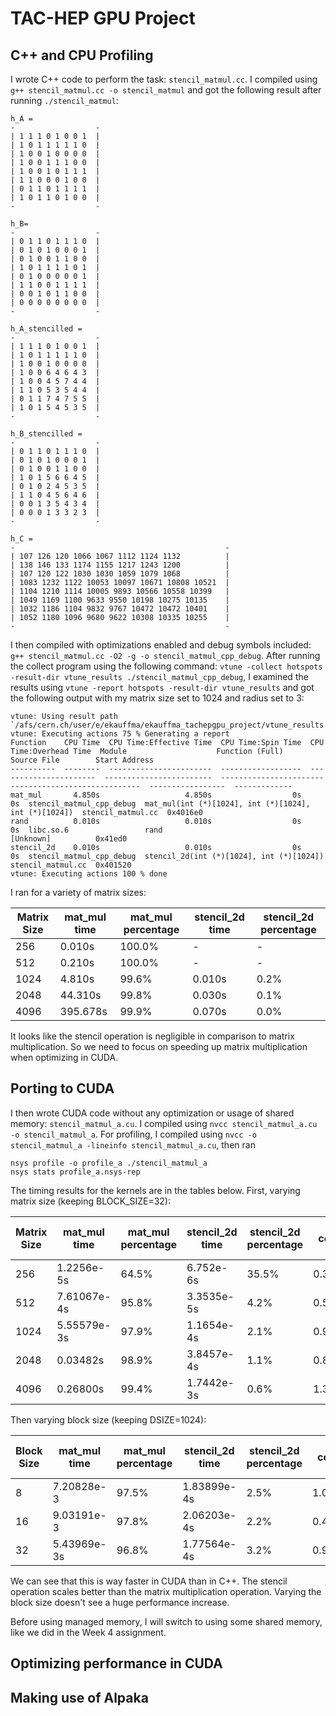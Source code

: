 # TAC-HEP GPU Project

## C++ and CPU Profiling

I wrote C++ code to perform the task: `stencil_matmul.cc`.
I compiled using `g++ stencil_matmul.cc -o stencil_matmul` and got the following result after running `./stencil_matmul`:

```
h_A =
-                  -
| 1 1 1 0 1 0 0 1  |
| 1 0 1 1 1 1 1 0  |
| 1 0 0 1 0 0 0 0  |
| 1 0 0 1 1 1 0 0  |
| 1 0 0 1 0 1 1 1  |
| 1 1 0 0 0 1 0 0  |
| 0 1 1 0 1 1 1 1  |
| 1 0 1 1 0 1 0 0  |
-                  -

h_B=
-                  -
| 0 1 1 0 1 1 1 0  |
| 0 1 0 1 0 0 0 1  |
| 0 1 0 0 1 1 0 0  |
| 1 0 1 1 1 1 0 1  |
| 0 1 0 0 0 0 0 1  |
| 1 1 0 0 1 1 1 1  |
| 0 0 1 0 1 1 0 0  |
| 0 0 0 0 0 0 0 0  |
-                  -

h_A_stencilled =
-                  -
| 1 1 1 0 1 0 0 1  |
| 1 0 1 1 1 1 1 0  |
| 1 0 0 1 0 0 0 0  |
| 1 0 0 6 4 6 4 3  |
| 1 0 0 4 5 7 4 4  |
| 1 1 0 5 3 5 4 4  |
| 0 1 1 7 4 7 5 5  |
| 1 0 1 5 4 5 3 5  |
-                  -

h_B_stencilled =
-                  -
| 0 1 1 0 1 1 1 0  |
| 0 1 0 1 0 0 0 1  |
| 0 1 0 0 1 1 0 0  |
| 1 0 1 5 6 6 4 5  |
| 0 1 0 2 4 5 3 5  |
| 1 1 0 4 5 6 4 6  |
| 0 0 1 3 5 4 3 4  |
| 0 0 0 1 3 3 2 3  |
-                  -

h_C =
-                                               -
| 107 126 120 1066 1067 1112 1124 1132          |
| 138 146 133 1174 1155 1217 1243 1200          |
| 107 120 122 1030 1030 1059 1079 1068          |
| 1083 1232 1122 10053 10097 10671 10808 10521  |
| 1104 1210 1114 10005 9893 10566 10558 10399   |
| 1049 1169 1100 9633 9550 10198 10275 10135    |
| 1032 1186 1104 9832 9767 10472 10472 10401    |
| 1052 1180 1096 9680 9622 10308 10335 10255    |
-                                               -
```

I then compiled with optimizations enabled and debug symbols included: `g++ stencil_matmul.cc -O2 -g -o stencil_matmul_cpp_debug`.
After running the collect program using the following command: `vtune -collect hotspots -result-dir vtune_results ./stencil_matmul_cpp_debug`,
I examined the results using `vtune -report hotspots -result-dir vtune_results` and got the following output with my matrix size set to 1024 and radius set to 3:
```
vtune: Using result path `/afs/cern.ch/user/e/ekauffma/ekauffma_tachepgpu_project/vtune_results'
vtune: Executing actions 75 % Generating a report                              Function    CPU Time  CPU Time:Effective Time  CPU Time:Spin Time  CPU Time:Overhead Time  Module                    Function (Full)                                       Source File        Start Address
----------  --------  -----------------------  ------------------  ----------------------  ------------------------  ----------------------------------------------------  -----------------  -------------
mat_mul       4.850s                   4.850s                  0s                      0s  stencil_matmul_cpp_debug  mat_mul(int (*)[1024], int (*)[1024], int (*)[1024])  stencil_matmul.cc  0x4016e0
rand          0.010s                   0.010s                  0s                      0s  libc.so.6                 rand                                                  [Unknown]          0x41ed0
stencil_2d    0.010s                   0.010s                  0s                      0s  stencil_matmul_cpp_debug  stencil_2d(int (*)[1024], int (*)[1024])              stencil_matmul.cc  0x401520
vtune: Executing actions 100 % done
```

I ran for a variety of matrix sizes:

| Matrix Size | mat_mul time    | mat_mul percentage | stencil_2d time | stencil_2d percentage |
|-------------|-----------------|--------------------|-----------------|-----------------------|
| 256         | 0.010s          | 100.0%             | -               | -                     |
| 512         | 0.210s          | 100.0%             | -               | -                     |
| 1024        | 4.810s          | 99.6%              | 0.010s          | 0.2%                  |
| 2048        | 44.310s         | 99.8%              | 0.030s          | 0.1%                  |
| 4096        | 395.678s        | 99.9%              | 0.070s          | 0.0%                  |

It looks like the stencil operation is negligible in comparison to matrix multiplication. So we need to focus on speeding up matrix multiplication when optimizing in CUDA.


## Porting to CUDA

I then wrote CUDA code without any optimization or usage of shared memory: `stencil_matmul_a.cu`.
I compiled using `nvcc stencil_matmul_a.cu -o stencil_matmul_a`.
For profiling, I compiled using `nvcc -o stencil_matmul_a -lineinfo stencil_matmul_a.cu`, then ran

```
nsys profile -o profile_a ./stencil_matmul_a
nsys stats profile_a.nsys-rep
```

The timing results for the kernels are in the tables below. First, varying matrix size (keeping BLOCK_SIZE=32):

| Matrix Size | mat_mul time | mat_mul percentage    | stencil_2d time | stencil_2d percentage | total compute time |
|-------------|--------------|-----------------------|-----------------|-----------------------|--------------------|
| 256         | 1.2256e-5s   | 64.5%                 | 6.752e-6s       | 35.5%                 | 0.334071s          |
| 512         | 7.61067e-4s  | 95.8%                 | 3.3535e-5s      | 4.2%                  | 0.505172s          |
| 1024        | 5.55579e-3s  | 97.9%                 | 1.1654e-4s      | 2.1%                  | 0.972020s          |
| 2048        | 0.03482s     | 98.9%                 | 3.8457e-4s      | 1.1%                  | 0.892507s          |
| 4096        | 0.26800s     | 99.4%                 | 1.7442e-3s      | 0.6%                  | 1.324413s          |

Then varying block size (keeping DSIZE=1024):

| Block Size  | mat_mul time | mat_mul percentage    | stencil_2d time | stencil_2d percentage | total compute time |
|-------------|--------------|-----------------------|-----------------|-----------------------|--------------------|
| 8           | 7.20828e-3   | 97.5%                 | 1.83899e-4s     | 2.5%                  | 1.063913s          |
| 16          | 9.03191e-3   | 97.8%                 | 2.06203e-4s     | 2.2%                  | 0.491856s          |
| 32          | 5.43969e-3s  | 96.8%                 | 1.77564e-4s     | 3.2%                  | 0.966627s          |

We can see that this is way faster in CUDA than in C++. The stencil operation scales better than the matrix multiplication operation.
Varying the block size doesn't see a huge performance increase.

Before using managed memory, I will switch to using some shared memory, like we did in the Week 4 assignment.

## Optimizing performance in CUDA

## Making use of Alpaka
